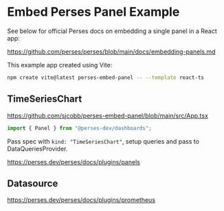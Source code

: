 # Embed Perses Panel Example

See below for official Perses docs on embedding a single panel in a React app:

https://github.com/perses/perses/blob/main/docs/embedding-panels.md

This example app created using Vite:

```bash
npm create vite@latest perses-embed-panel -- --template react-ts
```

## TimeSeriesChart

https://github.com/sjcobb/perses-embed-panel/blob/main/src/App.tsx

```typescript
import { Panel } from "@perses-dev/dashboards";
```

Pass spec with `kind: "TimeSeriesChart"`, setup queries and pass to DataQueriesProvider.

https://perses.dev/perses/docs/plugins/panels

## Datasource

https://perses.dev/perses/docs/plugins/prometheus
